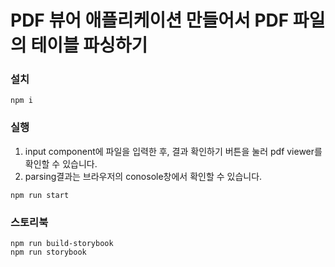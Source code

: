 # PDF 뷰어 애플리케이션 만들어서 PDF 파일의 테이블 파싱하기

### 설치

```
npm i
```

### 실행

1. input component에 파일을 입력한 후, 결과 확인하기 버튼을 눌러 pdf viewer를 확인할 수 있습니다.
2. parsing결과는 브라우저의 conosole창에서 확인할 수 있습니다.

```
npm run start
```

### 스토리북

```
npm run build-storybook
npm run storybook
```
